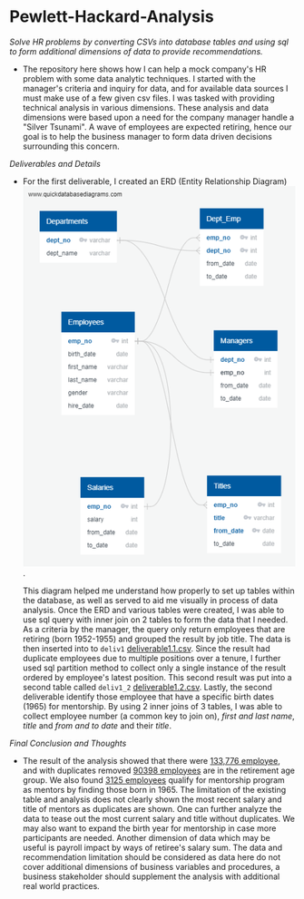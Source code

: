 # Pewlett-Hackard-Analysis
_Solve HR problems by converting CSVs into database tables and using sql to form additional dimensions of data to provide recommendations._

- The repository here shows how I can help a mock company's HR problem with some data analytic techniques.  I started with the manager's criteria and inquiry for data, and for available data sources I must make use of a few given csv files.  I was tasked with providing technical analysis in various dimensions.  These analysis and data dimensions were based upon a need for the company manager handle a "Silver Tsunami".  A wave of employees are expected retiring, hence our goal is to help the business manager to form data driven decisions surrounding this concern.  

_Deliverables and Details_
- For the first deliverable, I created an ERD (Entity Relationship Diagram) ![ERD](QuickDBD-export.png).

  This diagram helped me understand how properly to set up tables within the database, as well as served to aid me visually in process of data analysis.  Once the ERD and various tables were created, I was able to use sql query with inner join on 2 tables to form the data that I needed.  As a criteria by the manager, the query only return employees that are retiring (born 1952-1955) and grouped the result by job title.  The data is then inserted into to `deliv1` [deliverable1.1.csv](data\deliverable1.1.csv).  Since the result had duplicate employees due to multiple positions over a tenure, I further used sql partition method to collect only a single instance of the result ordered by employee's latest position.  This second result was put into a second table called `deliv1_2` [deliverable1.2.csv](data\deliverable1.2.csv).  Lastly, the second deliverable identify those employee that have a specific birth dates (1965) for mentorship.  By using 2 inner joins of 3 tables, I was able to collect employee number (a common key to join on), _first and last name_, _title_ and _from and to date_ and their _title_.  

_Final Conclusion and Thoughts_
- The result of the analysis showed that there were [133,776 employee](data\deliverable1.1.csv), and with duplicates removed [90398 employees](data\deliverable1.2.csv) are in the retirement age group.  We also found [3125 employees](data\deliverable2.csv) qualify for mentorship program as mentors by finding those born in 1965.  The limitation of the existing table and analysis does not clearly shown the most recent salary and title of mentors as duplicates are shown.  One can further analyze the data to tease out the most current salary and title without duplicates.  We may also want to expand the birth year for mentorship in case more participants are needed.  Another dimension of data which may be useful is payroll impact by ways of retiree's salary sum.  The data and recommendation limitation should be considered as data here do not cover additional dimensions of business variables and procedures, a business stakeholder should supplement the analysis with additional real world practices.  
